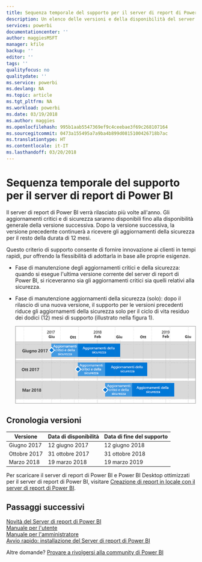 ```yaml
---
title: Sequenza temporale del supporto per il server di report di Power BI
description: Un elenco delle versioni e della disponibilità del server di report di Power BI.
services: powerbi
documentationcenter: ''
author: maggiesMSFT
manager: kfile
backup: ''
editor: ''
tags: ''
qualityfocus: no
qualitydate: ''
ms.service: powerbi
ms.devlang: NA
ms.topic: article
ms.tgt_pltfrm: NA
ms.workload: powerbi
ms.date: 03/19/2018
ms.author: maggies
ms.openlocfilehash: 995b1aab5547369ef9c4ceebae3f69c268107164
ms.sourcegitcommit: 0473a155495a7a9ba4b899d0815100426718b7ac
ms.translationtype: HT
ms.contentlocale: it-IT
ms.lasthandoff: 03/20/2018
---
```

# <a name="support-timeline-for-power-bi-report-server"></a>Sequenza temporale del supporto per il server di report di Power BI
Il server di report di Power BI verrà rilasciato più volte all'anno. Gli aggiornamenti critici e di sicurezza saranno disponibili fino alla disponibilità generale della versione successiva. Dopo la versione successiva, la versione precedente continuerà a ricevere gli aggiornamenti della sicurezza per il resto della durata di 12 mesi.

Questo criterio di supporto consente di fornire innovazione ai clienti in tempi rapidi, pur offrendo la flessibilità di adottarla in base alle proprie esigenze.

* Fase di manutenzione degli aggiornamenti critici e della sicurezza: quando si esegue l'ultima versione corrente del server di report di Power BI, si riceveranno sia gli aggiornamenti critici sia quelli relativi alla sicurezza.
* Fase di manutenzione aggiornamenti della sicurezza (solo): dopo il rilascio di una nuova versione, il supporto per le versioni precedenti riduce gli aggiornamenti della sicurezza solo per il ciclo di vita residuo dei dodici (12) mesi di supporto (illustrato nella figura 1).

    ![Grafico che illustra l'intervallo di tempo del supporto](media/support-timeline/report-server-support-timeline-mar-2018.png)

## <a name="version-history"></a>Cronologia versioni
| **Versione** | **Data di disponibilità** | **Data di fine del supporto** |
| --- | --- | --- |
| Giugno 2017 |12 giugno 2017 |12 giugno 2018 |
| Ottobre 2017 |31 ottobre 2017 |31 ottobre 2018 |
| Marzo 2018 | 19 marzo 2018 | 19 marzo 2019 |

Per scaricare il server di report di Power BI e Power BI Desktop ottimizzati per il server di report di Power BI, visitare [Creazione di report in locale con il server di report di Power BI](https://powerbi.microsoft.com/report-server/).

## <a name="next-steps"></a>Passaggi successivi
[Novità del Server di report di Power BI](whats-new.md)  
[Manuale per l'utente](user-handbook-overview.md)  
[Manuale per l'amministratore](admin-handbook-overview.md)  
[Avvio rapido: installazione del Server di report di Power BI](quickstart-install-report-server.md)  

Altre domande? [Provare a rivolgersi alla community di Power BI](https://community.powerbi.com/)

